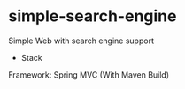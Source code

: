 # simple-search-engine
Simple Web with search engine support

- Stack

Framework: Spring MVC (With Maven Build)
